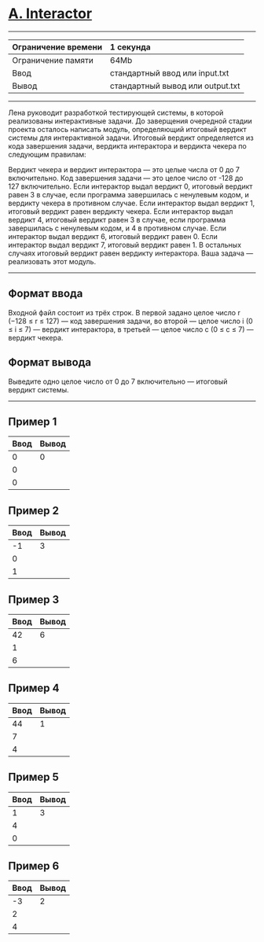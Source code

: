 # [A. Interactor](https://contest.yandex.ru/contest/28730/problems/A/)

---
| Ограничение времени | 1 секунда |
| :--- | :--- |
| Ограничение памяти | 64Mb |
| Ввод | стандартный ввод или input.txt |
| Вывод | стандартный вывод или output.txt |
---
Лена руководит разработкой тестирующей системы, в которой реализованы интерактивные задачи.
До заверщения очередной стадии проекта осталось написать модуль, определяющий итоговый вердикт системы для интерактивной задачи. Итоговый вердикт определяется из кода завершения задачи, вердикта интерактора и вердикта чекера по следующим правилам:

Вердикт чекера и вердикт интерактора — это целые числа от 0 до 7 включительно.
Код завершения задачи — это целое число от -128 до 127 включительно.
Если интерактор выдал вердикт 0, итоговый вердикт равен 3 в случае, если программа завершилась с ненулевым кодом, и вердикту чекера в противном случае.
Если интерактор выдал вердикт 1, итоговый вердикт равен вердикту чекера.
Если интерактор выдал вердикт 4, итоговый вердикт равен 3 в случае, если программа завершилась с ненулевым кодом, и 4 в противном случае.
Если интерактор выдал вердикт 6, итоговый вердикт равен 0.
Если интерактор выдал вердикт 7, итоговый вердикт равен 1.
В остальных случаях итоговый вердикт равен вердикту интерактора.
Ваша задача — реализовать этот модуль.

---
## Формат ввода
Входной файл состоит из трёх строк. В первой задано целое число 
r (−128 ≤ r ≤ 127) — код завершения задачи, во второй — целое число 
i (0 ≤ i ≤ 7) — вердикт интерактора, в третьей — целое число 
c (0 ≤ c ≤ 7) — вердикт чекера.

## Формат вывода
Выведите одно целое число от 0 до 7 включительно — итоговый вердикт системы.

---
## Пример 1

| Ввод | Вывод |
| :--- | :--- |
| 0 | 0 |
| 0 |  |
| 0 |  |

## Пример 2

| Ввод | Вывод |
| :--- | :--- |
| -1 | 3 |
| 0 |  |
| 1 |  |

## Пример 3

| Ввод | Вывод |
| :--- | :--- |
| 42 | 6 |
| 1 |  |
| 6 |  |

## Пример 4

| Ввод | Вывод |
| :--- | :--- |
| 44 | 1 |
| 7 |  |
| 4 |  |

## Пример 5

| Ввод | Вывод |
| :--- | :--- |
| 1 | 3 |
| 4 |  |
| 0 |  |

## Пример 6

| Ввод | Вывод |
| :--- | :--- |
| -3 | 2 |
| 2 |  |
| 4 |  |
